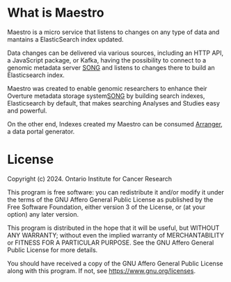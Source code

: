 # What is Maestro

Maestro is a micro service that listens to changes on any type of data and mantains a ElasticSearch index updated.

Data changes can be delivered via various sources, including an HTTP API, a JavaScript package, or Kafka, having the possibility to connect to a genomic metadata server [SONG](https://www.overture.bio/products/song) and listens to changes there to build an Elasticsearch index.

Maestro was created to enable genomic researchers to enhance their Overture metadata storage system[SONG](https://www.overture.bio/products/song) by building search indexes, Elasticsearch by default, that makes searching Analyses and Studies easy and powerful.

On the other end, Indexes created my Maestro can be consumed [Arranger](https://www.overture.bio/products/arranger), a data portal generator.

# License

Copyright (c) 2024. Ontario Institute for Cancer Research

This program is free software: you can redistribute it and/or modify
it under the terms of the GNU Affero General Public License as
published by the Free Software Foundation, either version 3 of the
License, or (at your option) any later version.

This program is distributed in the hope that it will be useful,
but WITHOUT ANY WARRANTY; without even the implied warranty of
MERCHANTABILITY or FITNESS FOR A PARTICULAR PURPOSE. See the
GNU Affero General Public License for more details.

You should have received a copy of the GNU Affero General Public License
along with this program. If not, see https://www.gnu.org/licenses.
